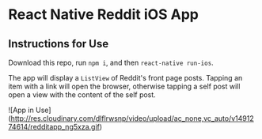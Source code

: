 # React Native Reddit iOS App

## Instructions for Use

Download this repo, run `npm i`, and then `react-native run-ios`.

The app will display a `ListView` of Reddit's front page posts. Tapping an item with a link will open the browser, otherwise tapping a self post will open a view with the content of the self post.

![App in Use]
(http://res.cloudinary.com/dlflrwsnp/video/upload/ac_none,vc_auto/v1491274614/redditapp_ng5xza.gif)
